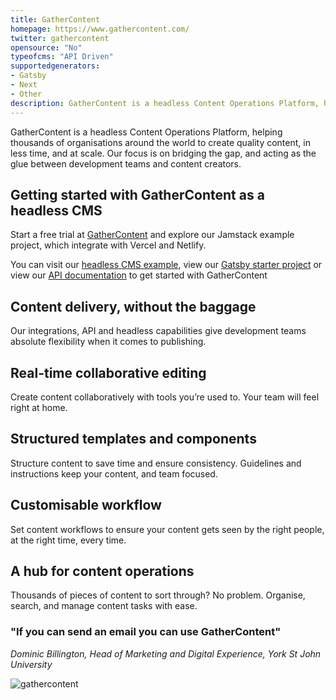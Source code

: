 ```yaml
---
title: GatherContent
homepage: https://www.gathercontent.com/
twitter: gathercontent
opensource: "No"
typeofcms: "API Driven"
supportedgenerators:
- Gatsby
- Next
- Other
description: GatherContent is a headless Content Operations Platform, helping thousands of organisations around the world to create quality content, in less time, and at scale.
---
```

GatherContent is a headless Content Operations Platform, helping thousands of organisations around the world to create quality content, in less time, and at scale. Our focus is on bridging the gap, and acting as the glue between development teams and content creators.

## Getting started with GatherContent as a headless CMS

Start a free trial at [GatherContent](https://gathercontent.com/start-trial) and explore our Jamstack example project, which integrate with Vercel and Netlify.

You can visit our [headless CMS example](https://github.com/gathercontent/headless-cms-example), view our [Gatsby starter project](https://github.com/gathercontent/gatsby-starter-gathercontent) or view our [API documentation](https://docs.gathercontent.com) to get started with GatherContent

## Content delivery, without the baggage
Our integrations, API and headless capabilities give development teams absolute flexibility when it comes to publishing.

## Real-time collaborative editing
Create content collaboratively with tools you’re used to. Your team will feel right at home.

## Structured templates and components
Structure content to save time and ensure consistency. Guidelines and instructions keep your content, and team focused.

## Customisable workflow

Set content workflows to ensure your content gets seen by the right people, at the right time, every time.

## A hub for content operations

Thousands of pieces of content to sort through? No problem. Organise, search, and manage content tasks with ease.

### "If you can send an email you can use GatherContent"
_Dominic Billington, Head of Marketing and Digital Experience, York St John University_


![gathercontent](https://assets-global.website-files.com/5c88fc885559811e86314a3b/6001e1a04bff67771f74a9d6_gc_homepage_spot-2.svg)

